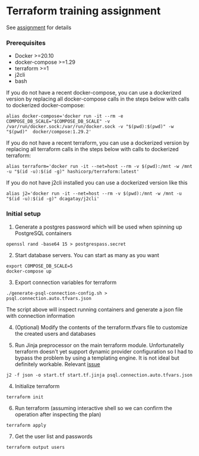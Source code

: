 # Terraform training assignment

See [assignment](assignment-manage-multiple-deployments.pdf) for details

### Prerequisites

- Docker >=20.10
- docker-compose >=1.29
- terraform >=1
- j2cli
- bash

If you do not have a recent docker-compose, you can use a dockerized version by replacing all docker-compose calls in the steps below with calls to dockerized docker-compose:
```
alias docker-compose='docker run -it --rm -e COMPOSE_DB_SCALE="$COMPOSE_DB_SCALE" -v /var/run/docker.sock:/var/run/docker.sock -v "$(pwd):$(pwd)" -w "$(pwd)"  docker/compose:1.29.2'
```

If you do not have a recent terraform, you can use a dockerized version by replacing all terraform calls in the steps below with calls to dockerized terraform:
```
alias terraform='docker run -it --net=host --rm -v $(pwd):/mnt -w /mnt -u "$(id -u):$(id -g)" hashicorp/terraform:latest'
```

If you do not have j2cli installed you can use a dockerized version like this
```
alias j2='docker run -it --net=host --rm -v $(pwd):/mnt -w /mnt -u "$(id -u):$(id -g)" dcagatay/j2cli'
```

### Initial setup

1. Generate a postgres password which will be used when spinning up PostgreSQL containers
```
openssl rand -base64 15 > postgrespass.secret
```

2. Start database servers. You can start as many as you want
```
export COMPOSE_DB_SCALE=5
docker-compose up
```

3. Export connection variables for terraform
```
./generate-psql-connection-config.sh > psql.connection.auto.tfvars.json
```

The script above will inspect running containers and generate a json file with connection information


4. (Optional) Modify the contents of the terraform.tfvars file to customize the created users and databases

5. Run Jinja preprocessor on the main terraform module. Unfortunatelly terraform doesn't yet support dynamic provider configuration so I had to bypass the problem by using a templating engine. It is not ideal but definitely workable. Relevant [issue](https://github.com/hashicorp/terraform/issues/24476)
```
j2 -f json -o start.tf start.tf.jinja psql.connection.auto.tfvars.json
```

4. Initialize terraform
```
terraform init
```

6. Run terraform (assuming interactive shell so we can confirm the operation after inspecting the plan)
```
terraform apply
```

7. Get the user list and passwords
```
terraform output users
```
